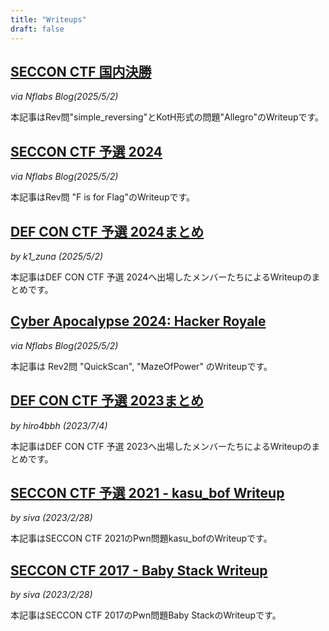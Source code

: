 ```yaml
---
title: "Writeups"
draft: false
---
```



## [SECCON CTF 国内決勝](https://blog.nflabs.jp/entry/2025/03/28/090000)
*via Nflabs Blog(2025/5/2)*

本記事はRev問"simple_reversing"とKotH形式の問題"Allegro"のWriteupです。

## [SECCON CTF 予選 2024](https://blog.nflabs.jp/entry/2024/12/05/093000)
*via Nflabs Blog(2025/5/2)*

本記事はRev問 "F is for Flag"のWriteupです。

## [DEF CON CTF 予選 2024まとめ](/writeup/def_con_ctf_quals_2024/)
*by k1_zuna (2025/5/2)*

本記事はDEF CON CTF 予選 2024へ出場したメンバーたちによるWriteupのまとめです。

## [Cyber Apocalypse 2024: Hacker Royale](https://blog.nflabs.jp/entry/2024/3/18/133000)
*via Nflabs Blog(2025/5/2)*

本記事は Rev2問 "QuickScan", "MazeOfPower" のWriteupです。

## [DEF CON CTF 予選 2023まとめ](/writeup/def_con_ctf_quals_2023/)
*by hiro4bbh (2023/7/4)*

本記事はDEF CON CTF 予選 2023へ出場したメンバーたちによるWriteupのまとめです。

## [SECCON CTF 予選 2021 - kasu_bof Writeup](/writeup/seccon_ctf_2021_kasu_bof/)
*by siva (2023/2/28)*

本記事はSECCON CTF 2021のPwn問題kasu_bofのWriteupです。

## [SECCON CTF 2017 - Baby Stack Writeup](/writeup/seccon_ctf_2017_baby_stack/)
*by siva (2023/2/28)*

本記事はSECCON CTF 2017のPwn問題Baby StackのWriteupです。
